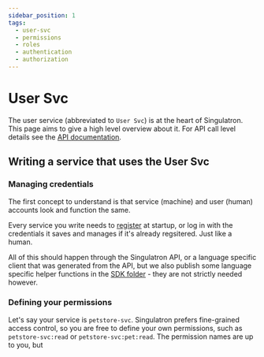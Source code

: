 ```yaml
---
sidebar_position: 1
tags:
  - user-svc
  - permissions
  - roles
  - authentication
  - authorization
---
```


# User Svc

The user service (abbreviated to `User Svc`) is at the heart of Singulatron.
This page aims to give a high level overview about it. For API call level details see the [API documentation](http://localhost:3000/docs/singulatron/login).

## Writing a service that uses the User Svc

### Managing credentials

The first concept to understand is that service (machine) and user (human) accounts look and function the same.

Every service you write needs to [register](http://localhost:3000/docs/singulatron/register) at startup, or log in with the credentials it saves and manages if it's already regsitered. Just like a human.

All of this should happen through the Singulatron API, or a language specific client that was generated from the API, but we also publish some language specific helper functions in the [SDK folder](https://github.com/singulatron/singulatron/tree/main/localtron/sdk) - they are not strictly needed however.

### Defining your permissions

Let's say your service is `petstore-svc`. Singulatron prefers fine-grained access control, so you are free to define your own permissions, such as `petstore-svc:read` or `petstore-svc:pet:read`. The permission names are up to you, but
